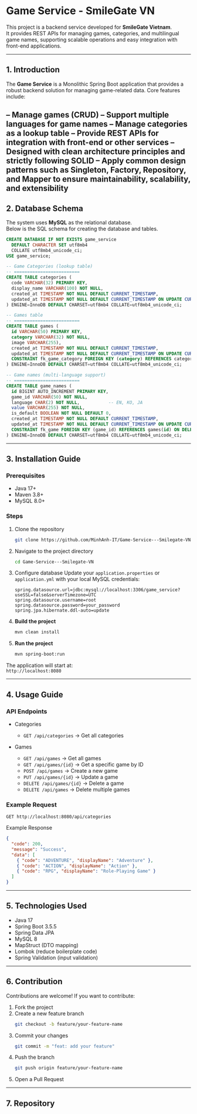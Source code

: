 # Game Service - SmileGate VN

This project is a backend service developed for **SmileGate Vietnam**.  
It provides REST APIs for managing games, categories, and multilingual game names, supporting scalable operations and easy integration with front-end applications.

---

## 1. Introduction

The **Game Service** is a Monolithic Spring Boot application that provides a robust backend solution for managing game-related data. Core features include:

– Manage games (CRUD)
– Support multiple languages for game names
– Manage categories as a lookup table
– Provide REST APIs for integration with front-end or other services
– Designed with clean architecture principles and strictly following SOLID
– Apply common design patterns such as Singleton, Factory, Repository, and Mapper to ensure maintainability, scalability, and extensibility
---

## 2. Database Schema

The system uses **MySQL** as the relational database.  
Below is the SQL schema for creating the database and tables.

```sql
CREATE DATABASE IF NOT EXISTS game_service
  DEFAULT CHARACTER SET utf8mb4
  COLLATE utf8mb4_unicode_ci;
USE game_service;

-- Game Categories (lookup table)
-- =========================
CREATE TABLE categories (
  code VARCHAR(32) PRIMARY KEY,       
  display_name VARCHAR(100) NOT NULL,
  created_at TIMESTAMP NOT NULL DEFAULT CURRENT_TIMESTAMP,
  updated_at TIMESTAMP NOT NULL DEFAULT CURRENT_TIMESTAMP ON UPDATE CURRENT_TIMESTAMP
) ENGINE=InnoDB DEFAULT CHARSET=utf8mb4 COLLATE=utf8mb4_unicode_ci;

-- Games table
-- =========================
CREATE TABLE games (
  id VARCHAR(50) PRIMARY KEY,          
  category VARCHAR(32) NOT NULL,
  image VARCHAR(255),                  
  created_at TIMESTAMP NOT NULL DEFAULT CURRENT_TIMESTAMP,
  updated_at TIMESTAMP NOT NULL DEFAULT CURRENT_TIMESTAMP ON UPDATE CURRENT_TIMESTAMP,
  CONSTRAINT fk_game_category FOREIGN KEY (category) REFERENCES categories(code)
) ENGINE=InnoDB DEFAULT CHARSET=utf8mb4 COLLATE=utf8mb4_unicode_ci;

-- Game names (multi-language support)
-- =========================
CREATE TABLE game_names (
  id BIGINT AUTO_INCREMENT PRIMARY KEY,
  game_id VARCHAR(50) NOT NULL,
  language CHAR(2) NOT NULL,           -- EN, KO, JA
  value VARCHAR(255) NOT NULL,
  is_default BOOLEAN NOT NULL DEFAULT 0,
  created_at TIMESTAMP NOT NULL DEFAULT CURRENT_TIMESTAMP,
  updated_at TIMESTAMP NOT NULL DEFAULT CURRENT_TIMESTAMP ON UPDATE CURRENT_TIMESTAMP,
  CONSTRAINT fk_game FOREIGN KEY (game_id) REFERENCES games(id) ON DELETE CASCADE
) ENGINE=InnoDB DEFAULT CHARSET=utf8mb4 COLLATE=utf8mb4_unicode_ci;
```

---

## 3. Installation Guide

### Prerequisites
- Java 17+  
- Maven 3.8+  
- MySQL 8.0+  

### Steps
1. Clone the repository
   ```bash
   git clone https://github.com/MinhAnh-IT/Game-Service---Smilegate-VN.git
   ```

2. Navigate to the project directory
   ```bash
   cd Game-Service---Smilegate-VN
   ```

3. Configure database 
   Update your `application.properties` or `application.yml` with your local MySQL credentials:
   ```properties
   spring.datasource.url=jdbc:mysql://localhost:3306/game_service?useSSL=false&serverTimezone=UTC
   spring.datasource.username=root
   spring.datasource.password=your_password
   spring.jpa.hibernate.ddl-auto=update
   ```

4. **Build the project**
   ```bash
   mvn clean install
   ```

5. **Run the project**
   ```bash
   mvn spring-boot:run
   ```

The application will start at:  
`http://localhost:8080`

---

## 4. Usage Guide

### API Endpoints

- Categories
  - `GET /api/categories` → Get all categories  

- Games
  - `GET /api/games` → Get all games  
  - `GET /api/games/{id}` → Get a specific game by ID  
  - `POST /api/games` → Create a new game  
  - `PUT /api/games/{id}` → Update a game  
  - `DELETE /api/games/{id}` → Delete a game  
  - `DELETE /api/games` → Delete multiple games  

### Example Request
```http
GET http://localhost:8080/api/categories
```

 Example Response
```json
{
  "code": 200,
  "message": "Success",
  "data": [
    { "code": "ADVENTURE", "displayName": "Adventure" },
    { "code": "ACTION", "displayName": "Action" },
    { "code": "RPG", "displayName": "Role-Playing Game" }
  ]
}
```

---

## 5. Technologies Used

- Java 17
- Spring Boot 3.5.5
- Spring Data JPA
- MySQL 8
- MapStruct (DTO mapping)  
- Lombok (reduce boilerplate code)  
- Spring Validation (input validation)  

---

## 6. Contribution

Contributions are welcome!
If you want to contribute:  

1. Fork the project  
2. Create a new feature branch  
   ```bash
   git checkout -b feature/your-feature-name
   ```
3. Commit your changes  
   ```bash
   git commit -m "feat: add your feature"
   ```
4. Push the branch  
   ```bash
   git push origin feature/your-feature-name
   ```
5. Open a Pull Request  

---

## 7. Repository

[GitHub Repository]: https://github.com/MinhAnh-IT/Game-Service---Smilegate-VN.git
